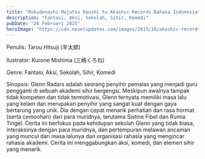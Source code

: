 ```yaml
---
title: "Rokudenashi Majutsu Koushi to Akashic Records Bahasa Indonesia"
description: "Fantasi, Aksi, Sekolah, Sihir, Komedi"
pubDate: "28 Februari 2025"
heroImage: "https://cdn.novelupdates.com/images/2015/10/akashic-records-of-the-bastard-magical-instructor.png"
---
```


Penulis: Tarou Hitsuji (羊太郎)

Ilustrator: Kurone Mishima (三嶋くろね)

Genre: Fantasi, Aksi, Sekolah, Sihir, Komedi

Sinopsis: Glenn Radars adalah seorang penyihir pemalas yang menjadi guru pengganti di sebuah akademi sihir bergengsi.  Meskipun awalnya tampak tidak kompeten dan tidak termotivasi, Glenn ternyata memiliki masa lalu yang kelam dan merupakan penyihir yang sangat kuat dengan gaya bertarung yang unik.  Dia dengan cepat menarik perhatian dan rasa hormat (serta cemoohan) dari para muridnya, terutama Sistine Fibel dan Rumia Tingel.  Cerita ini berfokus pada kehidupan sekolah Glenn yang tidak biasa, interaksinya dengan para muridnya, dan pertempuran melawan ancaman yang muncul dari masa lalunya dan organisasi rahasia yang mengincar rahasia akademi.  Cerita ini menggabungkan aksi, komedi, dan elemen sihir yang menarik.
